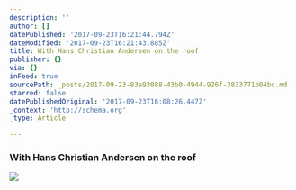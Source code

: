 ```yaml
---
description: ''
author: []
datePublished: '2017-09-23T16:21:44.794Z'
dateModified: '2017-09-23T16:21:43.885Z'
title: With Hans Christian Andersen on the roof
publisher: {}
via: {}
inFeed: true
sourcePath: _posts/2017-09-23-83e93088-43b0-4944-926f-3833771b04bc.md
starred: false
datePublishedOriginal: '2017-09-23T16:08:26.447Z'
_context: 'http://schema.org'
_type: Article

---
```

### With Hans Christian Andersen on the roof
![](https://the-grid-user-content.s3-us-west-2.amazonaws.com/32a846ab-89cd-48b7-8a9a-7a98fad0056a.jpg)